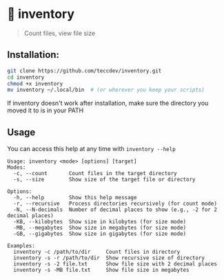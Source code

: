 # 🎒 inventory
> Count files, view file size

## Installation:

```sh
git clone https://github.com/teccdev/inventory.git
cd inventory
chmod +x inventory
mv inventory ~/.local/bin  # (or wherever you keep your scripts) 
```

If inventory doesn't work after installation, make sure the directory you moved it to is in your PATH

## Usage

You can access this help at any time with `inventory --help`

```
Usage: inventory <mode> [options] [target]
Modes:
  -c, --count       Count files in the target directory
  -s, --size        Show size of the target file or directory

Options:
  -h, --help        Show this help message
  -r, --recursive   Process directories recursively (for count mode)
  -N, --N-decimals  Number of decimal places to show (e.g., -2 for 2 decimal places)
  -KB, --kilobytes  Show size in kilobytes (for size mode)
  -MB, --megabytes  Show size in megabytes (for size mode)
  -GB, --gigabytes  Show size in gigabytes (for size mode)

Examples:
  inventory -c /path/to/dir     Count files in directory
  inventory -s -r /path/to/dir  Show recursive size of directory
  inventory -s -2 file.txt      Show file size with 2 decimal places
  inventory -s -MB file.txt     Show file size in megabytes
```
